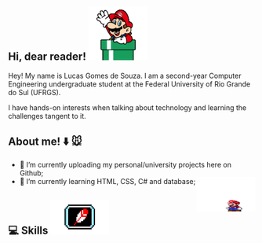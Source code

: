 ## Hi, dear reader! ![olá](mariodown.gif)
Hey! My name is Lucas Gomes de Souza. I am a second-year Computer Engineering undergraduate student at the Federal University of Rio Grande do Sul (UFRGS).

I have hands-on interests when talking about technology and learning the challenges tangent to it.

## About me! :arrow_down: :mouse: 
- 🔭 I’m currently uploading my personal/university projects here on Github;     
- 🌱 I’m currently learning HTML, CSS, C# and database;<img src="https://github.com/lucasgdesouza/lucasgdesouza/raw/main/mario.gif" width="120" height="70" align="right">
  
## :computer: Skills <img src="https://github.com/lucasgdesouza/lucasgdesouza/raw/main/skills.gif" width="120" height="70">



